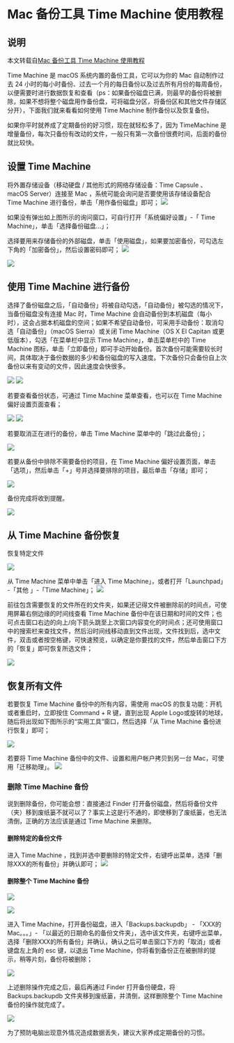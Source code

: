 
# Mac 备份工具 Time Machine 使用教程


## 说明

本文转载自[Mac 备份工具 Time Machine 使用教程](https://mp.weixin.qq.com/s?__biz=MzAxNzcwMTA4Ng==&mid=2247485330&idx=1&sn=cb1b1b72f2460b236d24f9e12a02eead&chksm=9be0c623ac974f35649fb0591f287549d2438af9575469374d5b44774f8845324af99a376294#rd)


Time Machine 是 macOS 系统内置的备份工具，它可以为你的 Mac 自动制作过去 24 小时的每小时备份、过去一个月的每日备份以及过去所有月份的每周备份，以便需要时进行数据恢复和查看（ps：如果备份磁盘已满，则最早的备份将被删除，如果不想将整个磁盘用作备份盘，可将磁盘分区，将备份区和其他文件存储区分开），下面我们就来看看如何使用 Time Machine 制作备份以及恢复备份。

如果你平时就养成了定期备份的好习惯，现在就轻松多了，因为 TimeMachine 是增量备份，每次只备份有改动的文件，一般只有第一次备份很费时间，后面的备份就比较快。

## 设置 Time Machine

将外置存储设备（移动硬盘 / 其他形式的网络存储设备：Time Capsule 、macOS Server）连接至 Mac ，系统可能会询问是否要使用该存储设备配合 Time Machine 进行备份，单击「用作备份磁盘」即可；
![](http://pic-mike.oss-cn-hongkong.aliyuncs.com/qiniu/15137568585910.jpg)


如果没有弹出如上图所示的询问窗口，可自行打开「系统偏好设置」-「 Time Machine」，单击「选择备份磁盘...」；


选择要用来存储备份的外部磁盘，单击「使用磁盘」，如果要加密备份，可勾选左下角的「加密备份」，然后设置密码即可；
![](http://pic-mike.oss-cn-hongkong.aliyuncs.com/qiniu/15137568899499.jpg)

![](http://pic-mike.oss-cn-hongkong.aliyuncs.com/qiniu/15137568962036.jpg)


## 使用 Time Machine 进行备份


选择了备份磁盘之后，「自动备份」将被自动勾选，「自动备份」被勾选的情况下，当备份磁盘没有连接 Mac 时，Time Machine 会自动备份到本机磁盘（每小时），这会占据本机磁盘的空间；如果不希望自动备份，可采用手动备份：取消勾选「自动备份」（macOS Sierra）或关闭 Time Machine（OS X El Capitan 或更低版本），勾选「在菜单栏中显示 Time Machine」，单击菜单栏中的 Time Machine 图标，单击「立即备份」即可手动开始备份。首次备份可能需要较长时间，具体取决于备份数据的多少和备份磁盘的写入速度。下次备份只会备份自上次备份以来有变动的文件，因此速度会快很多。

![](http://pic-mike.oss-cn-hongkong.aliyuncs.com/qiniu/15137569566966.jpg)
![](http://pic-mike.oss-cn-hongkong.aliyuncs.com/qiniu/15137569717105.jpg)


若要查看备份状态，可通过 Time Machine 菜单查看，也可以在 Time Machine 偏好设置页面查看；

![](http://pic-mike.oss-cn-hongkong.aliyuncs.com/qiniu/15137569789501.jpg)
![](http://pic-mike.oss-cn-hongkong.aliyuncs.com/qiniu/15137570020306.jpg)


若要取消正在进行的备份，单击 Time Machine 菜单中的「跳过此备份」；

![](http://pic-mike.oss-cn-hongkong.aliyuncs.com/qiniu/15137570078624.jpg)

若要从备份中排除不需要备份的项目，在 Time Machine 偏好设置页面，单击「选项」，然后单击「+」号并选择要排除的项目，最后单击「存储」即可；

![](http://pic-mike.oss-cn-hongkong.aliyuncs.com/qiniu/15137570142713.jpg)

备份完成将收到提醒。

![](http://pic-mike.oss-cn-hongkong.aliyuncs.com/qiniu/15137570260280.jpg)

## 从 Time Machine 备份恢复


恢复特定文件

![](http://pic-mike.oss-cn-hongkong.aliyuncs.com/qiniu/15137570378027.jpg)


从 Time Machine 菜单中单击「进入 Time Machine」，或者打开「Launchpad」 -「其他 」-「Time Machine」；
![](http://pic-mike.oss-cn-hongkong.aliyuncs.com/qiniu/15137570444604.jpg)

前往包含需要恢复的文件所在的文件夹，如果还记得文件被删除前的时间点，可使用屏幕右侧边缘的时间线查看 Time Machine 备份中在该日期和时间的文件；也可点击窗口右边的向上/向下箭头跳至上次窗口内容变化的时间点；还可使用窗口中的搜索栏来查找文件，然后沿时间线移动直到文件出现，文件找到后，选中文件，双击或者按空格键，可快速预览，以确定是你要找的文件，然后单击窗口下方的「恢复」即可恢复所选文件；


![](http://pic-mike.oss-cn-hongkong.aliyuncs.com/qiniu/15137570570285.jpg)

##  恢复所有文件



若要恢复 Time Machine 备份中的所有内容，需使用 macOS 的恢复功能：开机或者重启时，立即按住 Command + R 键，直到出现 Apple Logo或旋转的地球，随后将出现如下图所示的“实用工具”窗口，然后选择「从 Time Machine 备份进行恢复」即可；

![](http://pic-mike.oss-cn-hongkong.aliyuncs.com/qiniu/15137570821382.jpg)

若要将 Time Machine 备份中的文件、设置和用户帐户拷贝到另一台 Mac，可使用「迁移助理」。
![](http://pic-mike.oss-cn-hongkong.aliyuncs.com/qiniu/15137570871940.jpg)



###     删除 Time Machine 备份

说到删除备份，你可能会想：直接通过 Finder 打开备份磁盘，然后将备份文件（夹）移到废纸篓不就可以了？事实上这是行不通的，即使移到了废纸篓，也无法清倒，正确的方法应该是通过 Time Machine 来删除。

#### 删除特定的备份文件

进入 Time Machine ，找到并选中要删除的特定文件，右键呼出菜单，选择「删除XXX的所有备份」并确认即可；
![](http://pic-mike.oss-cn-hongkong.aliyuncs.com/qiniu/15137571035860.jpg)

#### 删除整个 Time Machine 备份

![](http://pic-mike.oss-cn-hongkong.aliyuncs.com/qiniu/15212009637636.jpg)

![](http://pic-mike.oss-cn-hongkong.aliyuncs.com/qiniu/15137571278964.jpg)

进入 Time Machine，打开备份磁盘，进入「Backups.backupdb」 - 「XXX的 Mac。。。」- 「以最近的日期命名的备份文件夹」，选中该文件夹，右键呼出菜单，选择「删除XXX的所有备份」并确认，确认之后可单击窗口下方的「取消」或者键盘左上角的 esc 键，以退出 Time Machine，你将看到备份正在被删除的提示，稍等片刻，备份将被删除；

![](http://pic-mike.oss-cn-hongkong.aliyuncs.com/qiniu/15137571368145.jpg)



上述删除操作完成之后，最后再通过 Finder 打开备份硬盘，将 Backups.backupdb 文件夹移到废纸篓，并清倒，这样删除整个 Time Machine 备份的操作就完成了。

![](http://pic-mike.oss-cn-hongkong.aliyuncs.com/qiniu/15137571488631.jpg)


为了预防电脑出现意外情况造成数据丢失，建议大家养成定期备份的习惯。




